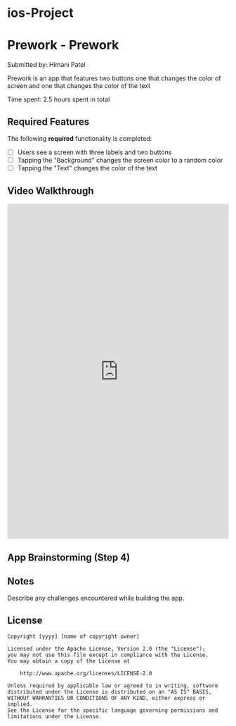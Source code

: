 # ios-Project
# Prework - Prework

Submitted by: Himani Patel

Prework is an app that features two buttons one that changes the color of screen and one that changes the color of the text

Time spent: 2.5 hours spent in total

## Required Features

The following **required** functionality is completed:

- [ ] Users see a screen with three labels and two buttons
- [ ] Tapping the "Background" changes the screen color to a random color
- [ ] Tapping the "Text" changes the color of the text
 
## Video Walkthrough

<div style="position: relative; padding-bottom: 151.04895104895104%; height: 0;"><iframe src="https://www.loom.com/embed/5420c3f647a1428997c5053e504c9c18?sid=5340bfec-b94e-44c8-a68f-6dacd93b9d81" frameborder="0" webkitallowfullscreen mozallowfullscreen allowfullscreen style="position: absolute; top: 0; left: 0; width: 100%; height: 100%;"></iframe></div>


## App Brainstorming (Step 4)

## Notes

Describe any challenges encountered while building the app.

## License

    Copyright [yyyy] [name of copyright owner]

    Licensed under the Apache License, Version 2.0 (the "License");
    you may not use this file except in compliance with the License.
    You may obtain a copy of the License at

        http://www.apache.org/licenses/LICENSE-2.0

    Unless required by applicable law or agreed to in writing, software
    distributed under the License is distributed on an "AS IS" BASIS,
    WITHOUT WARRANTIES OR CONDITIONS OF ANY KIND, either express or implied.
    See the License for the specific language governing permissions and
    limitations under the License.
